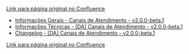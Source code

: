 [Link para página original no Confluence](https://openfinancebrasil.atlassian.net/wiki/spaces/OF/pages/223805833)

- [Informações Gerais - Canais de Atendimento - v2.0.0-beta.1](../../../../../../../OF/Open%20Finance%20Brasil/Especifica%c3%a7%c3%b5es%20de%20APIs/Dados%20Abertos%20-%20DA/[DA]%20API%20-%20Canais%20de%20Atendimento/Hist%c3%b3rico%20de%20Especifica%c3%a7%c3%b5es%20-%20[DA]%20Canais%20de%20Atendimento/v2.0.0-beta.1%20-%20[DA]%20Canais%20de%20Atendimento/Informa%c3%a7%c3%b5es%20Gerais%20-%20Canais%20de%20Atendimento%20-%20v2.0.0-beta.1)
- [Informações Técnicas - \[DA\] Canais de Atendimento - v2.0.0-beta.1](../../../../../../../OF/Open%20Finance%20Brasil/Especifica%c3%a7%c3%b5es%20de%20APIs/Dados%20Abertos%20-%20DA/[DA]%20API%20-%20Canais%20de%20Atendimento/Hist%c3%b3rico%20de%20Especifica%c3%a7%c3%b5es%20-%20[DA]%20Canais%20de%20Atendimento/v2.0.0-beta.1%20-%20[DA]%20Canais%20de%20Atendimento/Informa%c3%a7%c3%b5es%20T%c3%a9cnicas%20-%20[DA]%20Canais%20de%20Atendimento%20-%20v2.0.0-beta.1)
- [Changelog - \[DA\] Canais de Atendimento - v2.0.0-beta.1](../../../../../../../OF/Open%20Finance%20Brasil/Especifica%c3%a7%c3%b5es%20de%20APIs/Dados%20Abertos%20-%20DA/[DA]%20API%20-%20Canais%20de%20Atendimento/Hist%c3%b3rico%20de%20Especifica%c3%a7%c3%b5es%20-%20[DA]%20Canais%20de%20Atendimento/v2.0.0-beta.1%20-%20[DA]%20Canais%20de%20Atendimento/Changelog%20-%20[DA]%20Canais%20de%20Atendimento%20-%20v2.0.0-beta.1)

[Link para página original no Confluence](https://openfinancebrasil.atlassian.net/wiki/spaces/OF/pages/223805833)